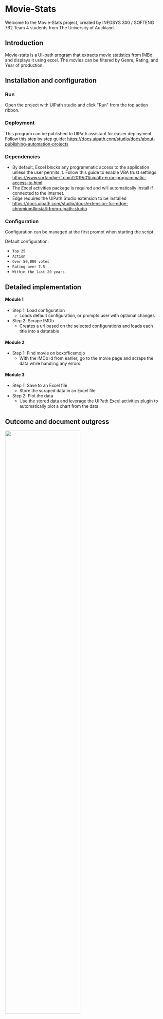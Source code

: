# Movie-Stats

Welcome to the Movie-Stats project, created by INFOSYS 300 / SOFTENG 762 Team 4 students from The University of Auckland.

## Introduction

Movie-stats is a UI-path program that extracts movie statistics from IMBd and displays it using excel.
The movies can be filtered by Genre, Rating, and Year of production.

## Installation and configuration

### Run

Open the project with UIPath studio and click "Run" from the top action ribbon.

### Deployment

This program can be published to UIPath assistant for easier deployment. Follow this step by step guide: https://docs.uipath.com/studio/docs/about-publishing-automation-projects

### Dependencies

- By default, Excel blocks any programmatic access to the application unless the user permits it. Follow this guide to enable VBA trust settings. https://www.surfandperf.com/2019/01/uipath-error-programmatic-access-to.html
- The Excel activities package is required and will automatically install if connected to the internet.
- Edge requires the UIPath Studio extension to be installed https://docs.uipath.com/studio/docs/extension-for-edge-chromium#install-from-uipath-studio

### Configuration

Configuration can be managed at the first prompt when starting the script.

Default configuration:

- `Top 25`
- `Action`
- `Over 50,000 votes`
- `Rating over 7.5`
- `Within the last 20 years`

## Detailed implementation

#### Module 1

- Step 1: Load configuration
  - Loads default configuration, or prompts user with optional changes
- Step 2: Scrape IMDb
  - Creates a url based on the selected configurations and loads each title into a datatable

#### Module 2

- Step 1: Find movie on boxofficemojo
  - With the IMDb id from earlier, go to the movie page and scrape the data while handling any errors.

#### Module 3

- Step 1: Save to an Excel file
  - Store the scraped data in an Excel file
- Step 2: Plot the data
  - Use the stored data and leverage the UIPath Excel activities plugin to automatically plot a chart from the data.

## Outcome and document outgress

<img src="https://i.imgur.com/JhSRyDw.png" width="70%">

The outcome will be a single Excel file named `Movies.xlsx` with a list of data scraped, and the plotted graph.

## General caveats

- Desired data points such as budget may not be available due to the information not being publicly disclosed.
- Any currently running Edge instances will be forcefully closed as UIPath tries to open its own instance.
- If UIPath is stuck on "restoring dependencies", backup and delete `project.json` and try again
